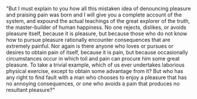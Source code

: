 "But I must explain to you how all this mistaken idea of denouncing pleasure and praising pain was born and I will give 
you a complete account of the system, and expound the actual teachings of the great explorer of the truth, the master-builder of human
happiness. No one rejects, dislikes, or avoids pleasure itself, because it is pleasure, but because those who do not know how to 
pursue pleasure rationally encounter consequences that are extremely painful. Nor again is there anyone who loves or pursues or
desires to obtain pain of itself, because it is pain, but because occasionally circumstances occur in which toil and pain can procure 
him some great pleasure. To take a trivial example, which of us ever undertakes laborious physical exercise, except to obtain some 
advantage from it? But who has any right to find fault with a man who chooses to enjoy a pleasure that has no annoying consequences,
or one who avoids a pain that produces no resultant pleasure?"
